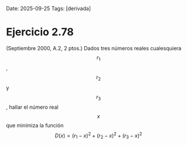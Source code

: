 Date: 2025-09-25
Tags: [derivada]

# Ejercicio 2.78

 (Septiembre 2000, A.2, 2 ptos.) Dados tres números reales cualesquiera  $$ r_1$$  ,  $$ r_2$$   y  $$ r_3$$  , hallar el número real  $$ x$$   que minimiza la función
$$D ( x ) = ( r_1 - x )^2 + ( r_2 - x )^2 + ( r_3 - x )^2$$
